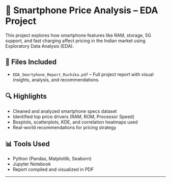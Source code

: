# 📱 Smartphone Price Analysis – EDA Project

This project explores how smartphone features like RAM, storage, 5G support, and fast charging affect pricing in the Indian market using Exploratory Data Analysis (EDA).

## 📂 Files Included

- `EDA_Smartphone_Report_Ruchika.pdf` – Full project report with visual insights, analysis, and recommendations.

## 🔍 Highlights

- Cleaned and analyzed smartphone specs dataset
- Identified top price drivers (RAM, ROM, Processor Speed)
- Boxplots, scatterplots, KDE, and correlation heatmaps used
- Real-world recommendations for pricing strategy

## 📊 Tools Used

- Python (Pandas, Matplotlib, Seaborn)
- Jupyter Notebook
- Report compiled and visualized in PDF

---


